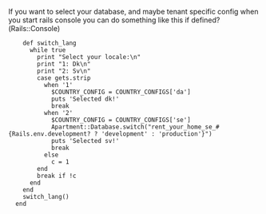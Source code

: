 If you want to select your database, and maybe tenant specific config when you start rails console you can do something like this
    if defined?(Rails::Console)
      
        def switch_lang
          while true
            print "Select your locale:\n"
            print "1: Dk\n"
            print "2: Sv\n"
            case gets.strip
              when '1'
                $COUNTRY_CONFIG = COUNTRY_CONFIGS['da']
                puts 'Selected dk!'
                break
              when '2'
                $COUNTRY_CONFIG = COUNTRY_CONFIGS['se']
                Apartment::Database.switch("rent_your_home_se_#{Rails.env.development? ? 'development' : 'production'}")
                puts 'Selected sv!'
                break
              else
                c = 1
            end
            break if !c
          end
        end
        switch_lang()
      end